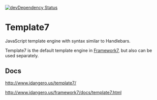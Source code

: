 [![devDependency Status](https://david-dm.org/nolimits4web/template7/dev-status.svg)](https://david-dm.org/nolimits4web/template7#info=devDependencies)

Template7
=========

JavaScript template engine with syntax similar to Handlebars. 

Template7 is the default template engine in [Framework7](http://idangero.us/framework7/), but also can be used separately.

## Docs

http://www.idangero.us/template7/

http://www.idangero.us/framework7/docs/template7.html
